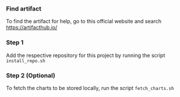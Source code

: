 ### Find artifact
To find the artifact for help, go to this official website and search
https://artifacthub.io/

### Step 1
Add the respective repository for this project by running the script `install_repo.sh`

### Step 2 (Optional)
To fetch the charts to be stored locally, run the script `fetch_charts.sh`